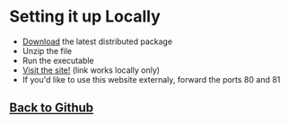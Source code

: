 Setting it up Locally
===
- [Download](https://github.com/hopkinstechnocrats/FRCScouter/releases) the latest distributed package
- Unzip the file
- Run the executable
- [Visit the site!](http://127.0.0.1/) (link works locally only)
- If you'd like to use this website externaly, forward the ports 80 and 81

[Back to Github](https://github.com/hopkinstechnocrats/FRCScouter/)
-
